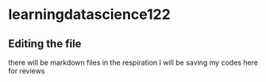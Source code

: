 # learningdatascience122

 ## Editing the file
 there will be markdown files in the respiration
 I will be saving my codes here for reviews
